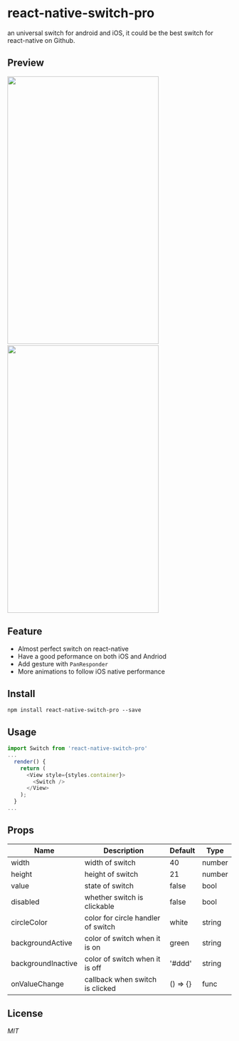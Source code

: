 # react-native-switch-pro
an universal switch for android and iOS, it could be the best switch for react-native on Github.

## Preview
<img src="http://ww4.sinaimg.cn/large/005zU9b3jw1faioulkg79j30kq10wq3c.jpg" width="340" height="600"/>
&nbsp;&nbsp;&nbsp;
<img src="http://ww2.sinaimg.cn/large/005zU9b3jw1faioygbedfg30a90iejrd.gif" width="340" height="600"/>

## Feature
* Almost perfect switch on react-native
* Have a good peformance on both iOS and Andriod
* Add gesture with `PanResponder`  
* More animations to follow iOS native performance

## Install
`npm install react-native-switch-pro --save`

## Usage
```JavaScript
import Switch from 'react-native-switch-pro'
...
  render() {
    return (
      <View style={styles.container}>
      	<Switch />
      </View>
    );
  }
...
```
## Props
 Name | Description | Default | Type
------|-------------|----------|-----------
width | width of switch | 40 | number
height | height of switch | 21 | number
value | state of switch | false | bool
disabled | whether switch is clickable | false | bool
circleColor | color for circle handler of switch | white | string
backgroundActive | color of switch when it is on | green | string
backgroundInactive | color of switch when it is off | '#ddd' | string
onValueChange | callback when switch is clicked | () => {} | func

## License
*MIT*